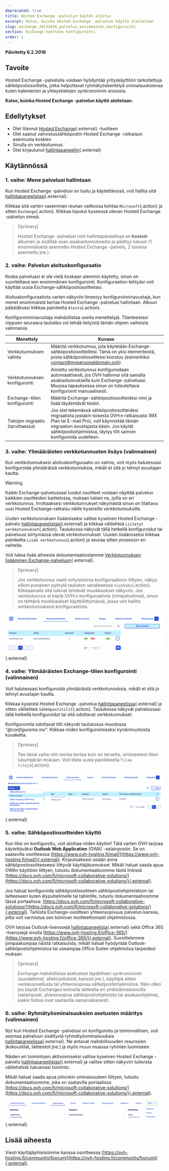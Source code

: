 ```yaml
---
deprecated: true
title: Hosted Exchange -palvelun käytön aloitus
excerpt: Katso, kuinka Hosted Exchange -palvelun käyttö aloitetaan
slug: exchange_20132016_palvelun_ensimmainen_konfigurointi
section: Exchange-tuotteen konfigurointi
order: 1
---
```


**Päivitetty 6.2.2018**

## Tavoite

Hosted Exchange -palvelulla voidaan hyödyntää yrityskäyttöön tarkoitettuja sähköpostiosoitteita, jotka helpottavat ryhmätyöskentelyä ominaisuuksiensa kuten kalenterien ja yhteystietojen synkronoinnin ansiosta.

**Katso, kuinka Hosted Exchange -palvelun käyttö aloitetaan.**

## Edellytykset

- Olet tilannut [Hosted Exchange](https://www.ovh-hosting.fi/sahkopostit/hosted-exchange/){.external} -tuotteen
- Olet saanut vahvistussähköpostin Hosted Exchange -ratkaisun asennusta koskien
- Sinulla on verkkotunnus.
- Olet kirjautunut [hallintapaneeliin](https://www.ovh.com/auth/?action=gotomanager&from=https://www.ovh.ie/&ovhSubsidiary=ie){.external}

## Käytännössä

### 1. vaihe: Mene palvelusi hallintaan

Kun Hosted Exchange -palvelusi on luotu ja käytettävissä, voit hallita sitä [hallintapaneelistasi](https://www.ovh.com/auth/?action=gotomanager&from=https://www.ovh.ie/&ovhSubsidiary=ie){.external}.

Klikkaa sitä varten vasemman reunan valikossa kohtaa `Microsoft`{.action} ja sitten `Exchange`{.action}. Klikkaa lopuksi kyseessä olevan Hosted Exchange -palvelun nimeä.

> [!primary]
>
> Hosted Exchange -palvelusi nimi hallintapaneelissa on **hosted-** alkuinen ja sisältää osan asiakastunnuksesta ja päättyy lukuun (1 ensimmäisenä asennettu Hosted Exchange -palvelu, 2 toisena asennettu jne.).
>

### 2. vaihe: Palvelun aloituskonfiguraatio

Koska palveluasi ei ole vielä koskaan aiemmin käytetty, sinun on suoritettava sen ensimmäinen konfigurointi. Konfiguraation tehtyäsi voit käyttää uusia Exchange-sähköpostiosoitteitasi.

Aloituskonfiguraatiota varten näkyviin ilmestyy konfiguroinninavustaja, kun menet ensimmäistä kertaa Hosted Exchange -palvelusi hallintaan. Alkuun päästäksesi klikkaa painiketta `Aloita`{.action}.

Konfiguroinninavustaja mahdollistaa useita menettelyjä. Tilanteestasi riippuen seuraava taulukko voi tehdä tietyistä tämän ohjeen vaiheista valinnaisia.

|Menettely|Kuvaus|
|---|---|
|Verkkotunnuksen valinta|Määritä verkkotunnus, jota käytetään Exchange-sähköpostiosoitteillesi. Tämä on yksi elementeistä, joista sähköpostiosoitteesi koostuu (esimerkiksi contact@mypersonaldomain.ovh).|
|Verkkotunnuksen konfigurointi|Annettu verkkotunnus konfiguroidaan automaattisesti, jos OVH hallinnoi sitä samalla asiakastunnuksella kuin Exchange-palveluasi. Muussa tapauksessa sinun on toteutettava konfigurointi manuaalisesti.|
|Exchange-tilien konfigurointi|Määritä Exchange-sähköpostiosoitteidesi nimi ja lisää täydentävät tiedot.|
|Tietojen migraatio (tarvittaessa)|Jos olet tekemässä sähköpostiosoitteidesi migraatiota jostakin toisesta OVH:n ratkaisusta (MX Plan tai E-mail Pro), voit käynnistää tämän migraation avustajasta käsin. Jos käytät sähköpostiohjelmistoa, täytyy tilit samoin konfiguroida uudelleen.|

### 3. vaihe: Ylimääräisten verkkotunnusten lisäys (valinnainen)

Kun verkkotunnuksesi aloituskonfiguraatio on valmis, voit myös halutessasi konfiguroida ylimääräisiä verkkotunnuksia, mikäli et sitä jo tehnyt avustajan kautta.

> [!warning]
>
> Kaikki Exchange-palvelussasi luodut osoitteet voidaan näyttää palvelun kaikkien osoitteiden luettelossa, mukaan lukien ne, joilla on eri verkkotunnus. Irrottaaksesi verkkotunnukset näkymästä sinun on tilattava uusi Hosted Exchange-ratkaisu näille kyseisille verkkotunnuksille.
>

Uuden verkkotunnuksen lisäämiseksi valitse kyseinen Hosted Exchange -palvelu [hallintapaneelistasi](https://www.ovh.com/auth/?action=gotomanager&from=https://www.ovh.ie/&ovhSubsidiary=ie){.external} ja klikkaa välilehteä `Liitetyt verkkotunnukset`{.action}. Taulukossa näkyvät tällä hetkellä konfiguroidut tai palveluusi siirtymässä olevat verkkotunnukset. Uusien lisäämiseksi klikkaa painiketta `Lisää verkkotunnus`{.action} ja seuraa sitten prosessin eri vaiheita.

Voit lukea lisää aiheesta dokumentaatiostamme [Verkkotunnuksen lisääminen Exchange-palveluun](https://docs.ovh.com/fi/microsoft-collaborative-solutions/verkkotunnuksen-lisaaminen-exchange-palveluun/){.external}.

> [!primary]
>
> Jos verkkotunnus vaatii erityistoimia konfiguraatioon liittyen, näkyy silloin punainen pyörylä taulukon sarakkeessa `Vianhaku`{.action}. Klikkaamalla sitä tulevat tehtävät muokkaukset näkyviin. Jos verkkotunnus ei käytä OVH:n konfiguraatiota (nimipalvelimia), sinun on tehtävä muokkaukset käyttöliittymässä, jossa voit hallita verkkotunnuksesi konfiguraatiota. 
>

![Verkkotunnuksen lisäys](images/first-steps-hosted-exchange-add-domain.png){.external}


### 4. vaihe: Ylimääräisten Exchange-tilien konfigurointi (valinnainen)

Voit halutessasi konfiguroida ylimääräisiä verkkotunnuksia, mikäli et sitä jo tehnyt avustajan kautta.

Klikkaa kyseistä Hosted Exchange -palvelua [hallintapaneelissa](https://www.ovh.com/auth/?action=gotomanager&from=https://www.ovh.ie/&ovhSubsidiary=ie){.external} ja sitten välilehteä `Sähköpostitilit`{.action}. Taulukossa näkyvät palvelussasi tällä hetkellä konfiguroidut tai sitä odottavat verkkotunnukset.

Konfigurointia odottavat tilit näkyvät taulukossa muodossa “*@configureme.me*”. Klikkaa niiden konfiguroimiseksi kynänmuotoista kuvaketta.

> [!primary]
>
> Tee tämä vaihe niin monta kertaa kuin on tarvetta, omistamiesi tilien lukumäärän mukaan. Voit tilata uusia painikkeella `Tilaa tilejä`{.action}.
>

![Tilin lisäys](images/first-steps-hosted-exchange-add-account.png){.external}

### 5. vaihe: Sähköpostiosoitteiden käyttö

Kun tilisi on konfiguroitu, voit aloittaa niiden käytön! Tätä varten OVH tarjoaa käytettäväksi **Outlook Web Application** (OWA) -selainpostin. Se on saatavilla osoitteessa [https://www.ovh-hosting.fi/mail/](https://www.ovh-hosting.fi/mail/){.external}. Kirjautuaksesi sisään anna sähköpostiosoitteeseesi liittyvät käyttäjätunnukset. Mikäli haluat saada apua OWAn käyttöön liittyen, tutustu dokumentaatioomme tästä linkistä [https://docs.ovh.com/fi/microsoft-collaborative-solutions/](https://docs.ovh.com/fi/microsoft-collaborative-solutions/){.external}.

Jos haluat konfiguroida sähköpostiosoitteen sähköpostiohjelmistoon tai laitteeseen kuten älypuhelimelle tai tabletille, tutustu dokumentaatioomme tässä portaalissa: [https://docs.ovh.com/fi/microsoft-collaborative-solutions/](https://docs.ovh.com/fi/microsoft-collaborative-solutions/){.external}. Tarkista Exchange-osoitteen yhteensopivuus palvelun kanssa, jotta voit varmistua sen toimivan moitteettomasti ohjelmistossa.

OVH tarjoaa Outlook-lisenssejä [hallintapaneelista](https://www.ovh.com/auth/?action=gotomanager&from=https://www.ovh.ie/&ovhSubsidiary=ie){.external} sekä Office 365 -lisenssejä sivulla [https://www.ovh-hosting.fi/office-365/](https://www.ovh-hosting.fi/office-365/){.external}. Suosittelemme jompaakumpaa näistä ratkaisuista, mikäli haluat hyödyntää Outlook-sähköpostiohjelmistoa tai useampaa Office Suiten ohjelmistoa tarpeidesi mukaan.

> [!primary]
>
> Exchange mahdollistaa asetustesi täydellisen synkronoinnin (suodattimet, allekirjoitukset, kansiot jne.), käytitpä sitten verkkosovellusta tai yhteensopivaa sähköpostiohjelmistoa.
> Näin ollen jos käytät Exchangea kolmella laitteella eri yhdistämiskeinoilla (selainposti, yhteensopiva sähköpostiohjelmisto tai asiakasohjelma), kaikki tietosi ovat saatavilla samanaikaisesti.
>

### 6. vaihe: Ryhmätyöominaisuuksien asetusten määritys (valinnainen)

Nyt kun Hosted Exchange -palvelusi on konfiguroitu ja toiminnallinen, voit asentaa palveluun sisältyviä ryhmätyöominaisuuksia [hallintapaneelissa](https://www.ovh.com/auth/?action=gotomanager&from=https://www.ovh.ie/&ovhSubsidiary=ie){.external}. Ne antavat mahdollisuuden resurssien (kokoustilat, laitteistot jne.) ja myös muun muassa ryhmien luomiseen.

Näiden eri toimintojen aktivoimiseksi valitse kyseinen Hosted Exchange -palvelu [hallintapaneelistasi](https://www.ovh.com/auth/?action=gotomanager&from=https://www.ovh.ie/&ovhSubsidiary=ie){.external} ja valitse sitten näkyviin tulevista välilehdistä haluamasi toiminto.

Mikäli haluat saada apua johonkin ominaisuuteen liittyen, tutustu dokumentaatioomme, joka on saatavilla portaalissa [https://docs.ovh.com/fi/microsoft-collaborative-solutions/](https://docs.ovh.com/fi/microsoft-collaborative-solutions/){.external}.

![Ryhmätyöominaisuudet](images/first-steps-hosted-exchange-intro-to-functions.png){.external}

## Lisää aiheesta

Viesti käyttäjäyhteisömme kanssa osoitteessa [https://ovh-hosting.fi/community/foorumi](https://ovh-hosting.fi/community/foorumi){.external}.